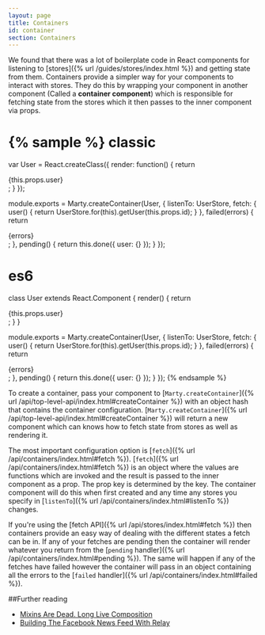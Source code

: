```yaml
---
layout: page
title: Containers
id: container
section: Containers
---
```


We found that there was a lot of boilerplate code in React components for listening to [stores]({% url /guides/stores/index.html %}) and getting state from them. Containers provide a simpler way for your components to interact with stores. They do this by wrapping your component in another component (Called a **container component**) which is responsible for fetching state from the stores which it then passes to the inner component via props.

{% sample %}
classic
=======
var User = React.createClass({
  render: function() {
    return <div className="User">{this.props.user}</div>;
  }
});

module.exports = Marty.createContainer(User, {
  listenTo: UserStore,
  fetch: {
    user() {
      return UserStore.for(this).getUser(this.props.id);
    }
  },
  failed(errors) {
    return <div className="User User-failedToLoad">{errors}</div>;
  },
  pending() {
    return this.done({
      user: {}
    });
  }
});

es6
===
class User extends React.Component {
  render() {
    return <div className="User">{this.props.user}</div>;
  }
}

module.exports = Marty.createContainer(User, {
  listenTo: UserStore,
  fetch: {
    user() {
      return UserStore.for(this).getUser(this.props.id);
    }
  },
  failed(errors) {
    return <div className="User User-failedToLoad">{errors}</div>;
  },
  pending() {
    return this.done({
      user: {}
    });
  }
});
{% endsample %}

To create a container, pass your component to [``Marty.createContainer``]({% url /api/top-level-api/index.html#createContainer %}) with an object hash that contains the container configuration. [``Marty.createContainer``]({% url /api/top-level-api/index.html#createContainer %}) will return a new component which can knows how to fetch state from stores as well as rendering it. 

The most important configuration option is [``fetch``]({% url /api/containers/index.html#fetch %}). [``fetch``]({% url /api/containers/index.html#fetch %}) is an object where the values are functions which are invoked and the result is passed to the inner component as a prop. The prop key is determined by the key. The container component will do this when first created and any time any stores you specify in [``listenTo``]({% url /api/containers/index.html#listenTo %}) changes.

If you're using the [fetch API]({% url /api/stores/index.html#fetch %}) then containers provide an easy way of dealing with the different states a fetch can be in. If any of your fetches are pending then the container will render whatever you return from the [``pending`` handler]({% url /api/containers/index.html#pending %}). The same will happen if any of the fetches have failed however the container will pass in an object containing all the errors to the [``failed`` handler]({% url /api/containers/index.html#failed %}).

##Further reading

* [Mixins Are Dead. Long Live Composition](https://medium.com/@dan_abramov/mixins-are-dead-long-live-higher-order-components-94a0d2f9e750)
* [Building The Facebook News Feed With Relay](http://facebook.github.io/react/blog/2015/03/19/building-the-facebook-news-feed-with-relay.html)


